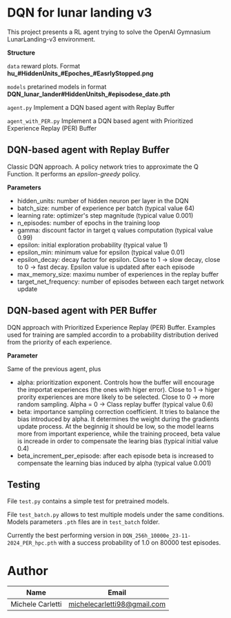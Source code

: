 # DQN for lunar landing v3

This project presents a RL agent trying to solve the OpenAI Gymnasium LunarLanding-v3 environment.

**Structure**

`data` reward plots. Format **hu_#HiddenUnits_#Epoches_#EasrlyStopped.png**

`models` pretarined models in format **DQN_lunar_lander#HiddenUnitsh_#episodese_date.pth**

`agent.py` Implement a DQN based agent with Replay Buffer

`agent_with_PER.py` Implement a DQN based agent with Prioritized Experience Replay (PER) Buffer


## DQN-based agent with Replay Buffer
Classic DQN approach. A policy network tries to approximate the Q Function. It performs an _epsilon-greedy_ policy.

**Parameters**

* hidden_units: number of hidden neuron per layer in the DQN
* batch_size: number of experience per batch (typical value 64)
* learning rate: optimizer's step magnitude (typical value 0.001)
* n_episodes: number of epochs in the training loop
* gamma: discount factor in target q values computation (typical value 0.99)
* epsilon: initial exploration probability (typical value 1)
* epsilon_min: minimum value for epsilon (typical value 0.01)
* epsilon_decay: decay factor for epsilon. Close to 1 -> slow decay, close to 0 -> fast decay. Epsilon value is updated after each episode
* max_memory_size: maximu number of experiences in the replay buffer
* target_net_frequency: number of episodes between each target network update


## DQN-based agent with PER Buffer

DQN approach with Prioritized Experience Replay (PER) Buffer. Examples used for training are sampled accordin to a probability distribution derived from the priority of each experience.

**Parameter**

Same of the previous agent, plus
* alpha: prioritization exponent. Controls how the buffer will encourage the importat experiences (the ones with higer error). Close to 1 -> higer prority experiences are more likely to be selected. Close to 0 -> more random sampling. Alpha = 0 -> Class replay buffer (typical value 0.6)
* beta: importance sampling correction coefficient. It tries to balance the bias introduced by alpha. It determines the weight during the gradients update process. At the beginnig it should be low, so the model learns more from important experience, while the training proceed, beta value is increade in order to compensate the learing bias (typical initial value 0.4)
* beta_increment_per_episode: after each episode beta is increased to compensate the learning bias induced by alpha (typical value 0.001)

## Testing
File `test.py` contains a simple test for pretrained models.

File `test_batch.py` allows to test multiple models under the same conditions. Models parameters `.pth` files are in `test_batch` folder.

Currently the best performing version in `DQN_256h_10000e_23-11-2024_PER_hpc.pth` with a success probability of 1.0 on 80000 test episodes.

# Author

|Name|Email|
|----|-----|
|Michele Carletti|michelecarletti98@gmail.com|




